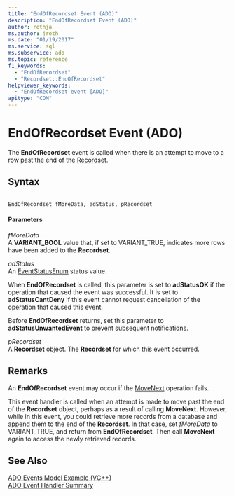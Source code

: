 ```yaml
---
title: "EndOfRecordset Event (ADO)"
description: "EndOfRecordset Event (ADO)"
author: rothja
ms.author: jroth
ms.date: "01/19/2017"
ms.service: sql
ms.subservice: ado
ms.topic: reference
f1_keywords:
  - "EndOfRecordset"
  - "Recordset::EndOfRecordset"
helpviewer_keywords:
  - "EndOfRecordset event [ADO]"
apitype: "COM"
---
```

# EndOfRecordset Event (ADO)
The **EndOfRecordset** event is called when there is an attempt to move to a row past the end of the [Recordset](../../../ado/reference/ado-api/recordset-object-ado.md).  
  
## Syntax  
  
```  
  
EndOfRecordset fMoreData, adStatus, pRecordset  
```  
  
#### Parameters  
 *fMoreData*  
 A **VARIANT_BOOL** value that, if set to VARIANT_TRUE, indicates more rows have been added to the **Recordset**.  
  
 *adStatus*  
 An [EventStatusEnum](../../../ado/reference/ado-api/eventstatusenum.md) status value.  
  
 When **EndOfRecordset** is called, this parameter is set to **adStatusOK** if the operation that caused the event was successful. It is set to **adStatusCantDeny** if this event cannot request cancellation of the operation that caused this event.  
  
 Before **EndOfRecordset** returns, set this parameter to **adStatusUnwantedEvent** to prevent subsequent notifications.  
  
 *pRecordset*  
 A **Recordset** object. The **Recordset** for which this event occurred.  
  
## Remarks  
 An **EndOfRecordset** event may occur if the [MoveNext](../../../ado/reference/ado-api/movefirst-movelast-movenext-and-moveprevious-methods-ado.md) operation fails.  
  
 This event handler is called when an attempt is made to move past the end of the **Recordset** object, perhaps as a result of calling **MoveNext**. However, while in this event, you could retrieve more records from a database and append them to the end of the **Recordset**. In that case, set *fMoreData* to VARIANT_TRUE, and return from **EndOfRecordset**. Then call **MoveNext** again to access the newly retrieved records.  
  
## See Also  
 [ADO Events Model Example (VC++)](../../../ado/reference/ado-api/ado-events-model-example-vc.md)   
 [ADO Event Handler Summary](../../../ado/guide/data/ado-event-handler-summary.md)
